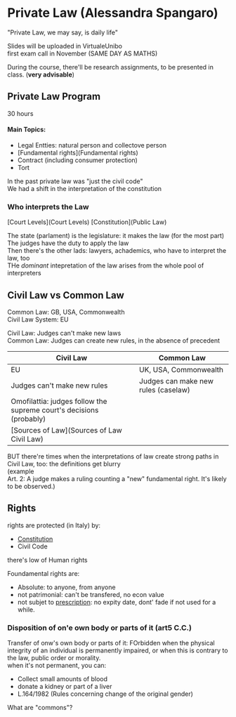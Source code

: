 # Private Law (Alessandra Spangaro)

"Private Law, we may say, is daily life"

Slides will be uploaded in VirtualeUnibo  
first exam call in November (SAME DAY AS MATHS)


During the course, there'll be research assignments, to be presented in class. (**very advisable**)

## Private Law Program
30 hours  
#### Main Topics:
- Legal Entties: natural person and collectove person
- [Fundamental rights](Fundamental rights)
- Contract (including consumer protection)
- Tort

In the past private law was "just the civil code"  
We had a shift in the interpretation of the constitution

### Who interprets the Law
[Court Levels](Court Levels)
[Constitution](Public Law)


The state (parlament) is the legislature: it makes the law (for the most part)  
The judges have the duty to apply the law  
Then there's the other lads: lawyers, achademics, who have to interpret the law, too  
THe *dominant* intepretation of the law arises from the whole pool of interpreters

## Civil Law vs Common Law
Common Law: GB, USA, Commonwealth  
Civil Law System: EU

Civil Law: Judges can't make new laws  
Common Law: Judges can create new rules, in the absence of precedent  

| Civil Law                                                           | Common Law                          |
| -                                                                   | -                                   |
| EU                                                                  | UK, USA, Commonwealth               |
| Judges can't make new rules                                         | Judges can make new rules (caselaw) |
| Omofilattia: judges follow the supreme court's decisions (probably) |                                     |
| [Sources of Law](Sources of Law Civil Law)                          |                                     |

BUT there're times when the interpretations of law create strong paths in Civil Law, too: the definitions get blurry  
(example  
Art. 2: A judge makes a ruling counting a "new" fundamental right. It's likely to be observed.)

## Rights
rights are protected (in Italy) by:
- [Constitution](Constitution)
- Civil Code


there's low of Human rights 


Foundamental rights are:
- Absolute: to anyone, from anyone
- not patrimonial: can't be transfered, no econ value
- not subjet to [prescription](prescription): no expity date, dont' fade if not used for a while.

### Disposition of on'e own body or parts of it (art5 C.C.)
Transfer of onw's own body or parts of it: FOrbidden when the physical integrity of an individual is permanently impaired, or when this is contrary to the law, public order or morality.  
when it's not permanent, you can:
- Collect small amounts of blood
- donate a kidney or part of a liver
- L.164/1982 (Rules concerning change of the original gender)

What are "commons"?

